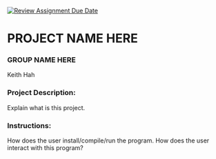 [![Review Assignment Due Date](https://classroom.github.com/assets/deadline-readme-button-22041afd0340ce965d47ae6ef1cefeee28c7c493a6346c4f15d667ab976d596c.svg)](https://classroom.github.com/a/Vh67aNdh)
# PROJECT NAME HERE

### GROUP NAME HERE

Keith Hah

### Project Description:

Explain what is this project.

### Instructions:

How does the user install/compile/run the program.
How does the user interact with this program?
